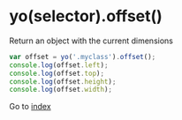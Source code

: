 # yo(selector).offset() 

Return an object with the current dimensions

```javascript
var offset = yo('.myclass').offset();
console.log(offset.left);
console.log(offset.top);
console.log(offset.height);
console.log(offset.width);
```


Go to [index](index.md)